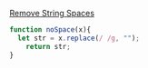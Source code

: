 [Remove String Spaces](https://www.codewars.com/kata/remove-string-spaces/train/javascript)

```js
function noSpace(x){
  let str = x.replace(/ /g, "");
    return str;
}
```
